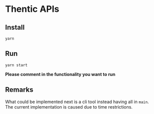 # Thentic APIs

## Install

`yarn`

## Run

`yarn start`

**Please comment in the functionality you want to run**

## Remarks

What could be implemented next is a cli tool instead having all in `main`.  
The current implementation is caused due to time restrictions.

